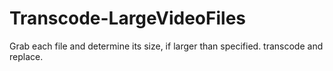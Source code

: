 # Transcode-LargeVideoFiles
Grab each file and determine its size, if larger than specified. transcode and replace.
